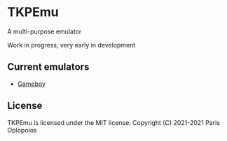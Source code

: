 # TKPEmu
A multi-purpose emulator

Work in progress, very early in development

## Current emulators
- [Gameboy](https://github.com/OFFTKP/TKPEmu/tree/master/TKPEmu/Gameboy)

## License
TKPEmu is licensed under the MIT license. Copyright (C) 2021-2021 Paris Oplopoios
